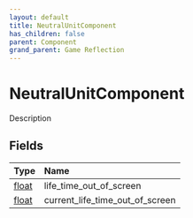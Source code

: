 ```yaml
---
layout: default
title: NeutralUnitComponent
has_children: false
parent: Component
grand_parent: Game Reflection
---
```

# NeutralUnitComponent
Description 

## Fields

| Type | Name |
|:----------|:--------------|
| [float](/riftbreaker-wiki/docs/game-reflection/components/float/) | life_time_out_of_screen |
| [float](/riftbreaker-wiki/docs/game-reflection/components/float/) | current_life_time_out_of_screen |

